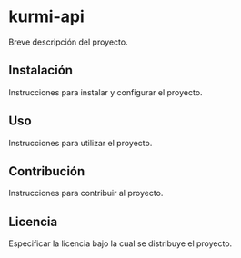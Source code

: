# kurmi-api

Breve descripción del proyecto.

## Instalación

Instrucciones para instalar y configurar el proyecto.

## Uso

Instrucciones para utilizar el proyecto.

## Contribución

Instrucciones para contribuir al proyecto.

## Licencia

Especificar la licencia bajo la cual se distribuye el proyecto.
